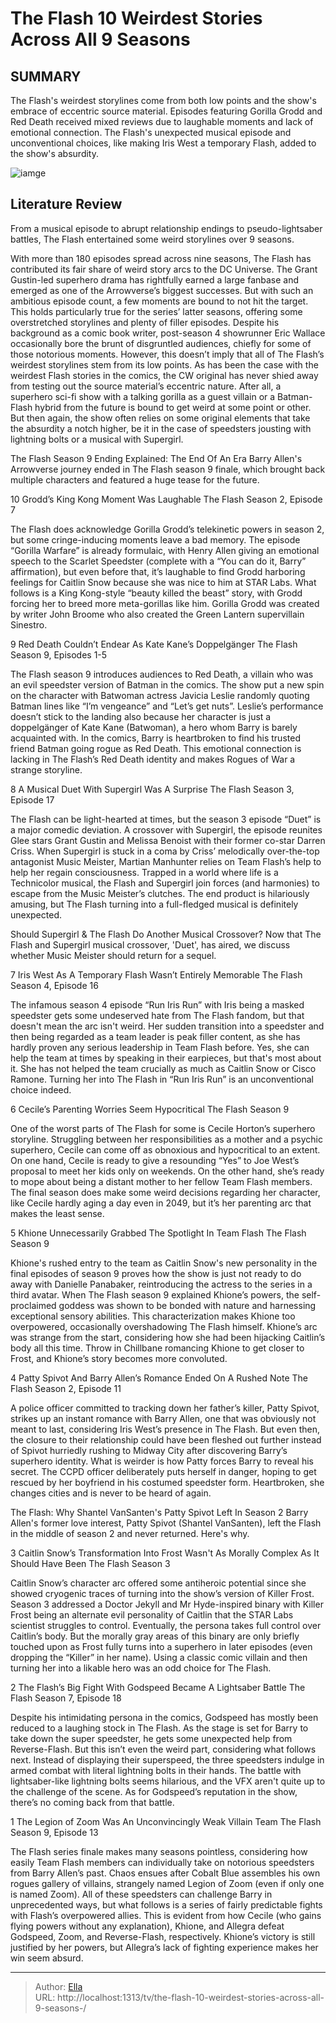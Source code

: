 # The Flash 10 Weirdest Stories Across All 9 Seasons 


## SUMMARY 


 The Flash&#39;s weirdest storylines come from both low points and the show&#39;s embrace of eccentric source material. 
 Episodes featuring Gorilla Grodd and Red Death received mixed reviews due to laughable moments and lack of emotional connection. 
 The Flash&#39;s unexpected musical episode and unconventional choices, like making Iris West a temporary Flash, added to the show&#39;s absurdity. 

![iamge](https://static1.srcdn.com/wordpress/wp-content/uploads/2024/01/the-flash-10-weirdest-stories-across-all-9-seasons.jpg)

## Literature Review
From a musical episode to abrupt relationship endings to pseudo-lightsaber battles, The Flash entertained some weird storylines over 9 seasons.




With more than 180 episodes spread across nine seasons, The Flash has contributed its fair share of weird story arcs to the DC Universe. The Grant Gustin-led superhero drama has rightfully earned a large fanbase and emerged as one of the Arrowverse’s biggest successes. But with such an ambitious episode count, a few moments are bound to not hit the target. This holds particularly true for the series’ latter seasons, offering some overstretched storylines and plenty of filler episodes. Despite his background as a comic book writer, post-season 4 showrunner Eric Wallace occasionally bore the brunt of disgruntled audiences, chiefly for some of those notorious moments.
However, this doesn’t imply that all of The Flash’s weirdest storylines stem from its low points. As has been the case with the weirdest Flash stories in the comics, the CW original has never shied away from testing out the source material’s eccentric nature. After all, a superhero sci-fi show with a talking gorilla as a guest villain or a Batman-Flash hybrid from the future is bound to get weird at some point or other. But then again, the show often relies on some original elements that take the absurdity a notch higher, be it in the case of speedsters jousting with lightning bolts or a musical with Supergirl.
            
 
 The Flash Season 9 Ending Explained: The End Of An Era 
Barry Allen&#39;s Arrowverse journey ended in The Flash season 9 finale, which brought back multiple characters and featured a huge tease for the future.













 








 10  Grodd’s King Kong Moment Was Laughable 
The Flash Season 2, Episode 7
        

The Flash does acknowledge Gorilla Grodd’s telekinetic powers in season 2, but some cringe-inducing moments leave a bad memory. The episode “Gorilla Warfare” is already formulaic, with Henry Allen giving an emotional speech to the Scarlet Speedster (complete with a “You can do it, Barry” affirmation), but even before that, it’s laughable to find Grodd harboring feelings for Caitlin Snow because she was nice to him at STAR Labs. What follows is a King Kong-style “beauty killed the beast” story, with Grodd forcing her to breed more meta-gorillas like him.
Gorilla Grodd was created by writer John Broome who also created the Green Lantern supervillain Sinestro. 






 9  Red Death Couldn’t Endear As Kate Kane’s Doppelgänger 
The Flash Season 9, Episodes 1-5
        

The Flash season 9 introduces audiences to Red Death, a villain who was an evil speedster version of Batman in the comics. The show put a new spin on the character with Batwoman actress Javicia Leslie randomly quoting Batman lines like “I’m vengeance” and “Let’s get nuts”. Leslie’s performance doesn’t stick to the landing also because her character is just a doppelgänger of Kate Kane (Batwoman), a hero whom Barry is barely acquainted with. In the comics, Barry is heartbroken to find his trusted friend Batman going rogue as Red Death. This emotional connection is lacking in The Flash’s Red Death identity and makes Rogues of War a strange storyline.





 8  A Musical Duet With Supergirl Was A Surprise 
The Flash Season 3, Episode 17


 







The Flash can be light-hearted at times, but the season 3 episode “Duet” is a major comedic deviation. A crossover with Supergirl, the episode reunites Glee stars Grant Gustin and Melissa Benoist with their former co-star Darren Criss. When Supergirl is stuck in a coma by Criss’ melodically over-the-top antagonist Music Meister, Martian Manhunter relies on Team Flash’s help to help her regain consciousness. Trapped in a world where life is a Technicolor musical, the Flash and Supergirl join forces (and harmonies) to escape from the Music Meister’s clutches. The end product is hilariously amusing, but The Flash turning into a full-fledged musical is definitely unexpected.
            
 
 Should Supergirl &amp; The Flash Do Another Musical Crossover? 
Now that The Flash and Supergirl musical crossover, &#39;Duet&#39;, has aired, we discuss whether Music Meister should return for a sequel.









 7  Iris West As A Temporary Flash Wasn’t Entirely Memorable 
The Flash Season 4, Episode 16
        

The infamous season 4 episode “Run Iris Run” with Iris being a masked speedster gets some undeserved hate from The Flash fandom, but that doesn&#39;t mean the arc isn&#39;t weird. Her sudden transition into a speedster and then being regarded as a team leader is peak filler content, as she has hardly proven any serious leadership in Team Flash before. Yes, she can help the team at times by speaking in their earpieces, but that&#39;s most about it. She has not helped the team crucially as much as Caitlin Snow or Cisco Ramone. Turning her into The Flash in “Run Iris Run” is an unconventional choice indeed.







 6  Cecile’s Parenting Worries Seem Hypocritical 
The Flash Season 9
        

One of the worst parts of The Flash for some is Cecile Horton’s superhero storyline. Struggling between her responsibilities as a mother and a psychic superhero, Cecile can come off as obnoxious and hypocritical to an extent. On one hand, Cecile is ready to give a resounding “Yes” to Joe West’s proposal to meet her kids only on weekends. On the other hand, she’s ready to mope about being a distant mother to her fellow Team Flash members. The final season does make some weird decisions regarding her character, like Cecile hardly aging a day even in 2049, but it’s her parenting arc that makes the least sense.





 5  Khione Unnecessarily Grabbed The Spotlight In Team Flash 
The Flash Season 9


 







Khione&#39;s rushed entry to the team as Caitlin Snow&#39;s new personality in the final episodes of season 9 proves how the show is just not ready to do away with Danielle Panabaker, reintroducing the actress to the series in a third avatar. When The Flash season 9 explained Khione’s powers, the self-proclaimed goddess was shown to be bonded with nature and harnessing exceptional sensory abilities. This characterization makes Khione too overpowered, occasionally overshadowing The Flash himself. Khione’s arc was strange from the start, considering how she had been hijacking Caitlin’s body all this time. Throw in Chillbane romancing Khione to get closer to Frost, and Khione’s story becomes more convoluted.





 4  Patty Spivot And Barry Allen’s Romance Ended On A Rushed Note 
The Flash Season 2, Episode 11
        

A police officer committed to tracking down her father’s killer, Patty Spivot, strikes up an instant romance with Barry Allen, one that was obviously not meant to last, considering Iris West’s presence in The Flash. But even then, the closure to their relationship could have been fleshed out further instead of Spivot hurriedly rushing to Midway City after discovering Barry’s superhero identity. What is weirder is how Patty forces Barry to reveal his secret. The CCPD officer deliberately puts herself in danger, hoping to get rescued by her boyfriend in his costumed speedster form. Heartbroken, she changes cities and is never to be heard of again.
            
 
 The Flash: Why Shantel VanSanten&#39;s Patty Spivot Left In Season 2 
Barry Allen&#39;s former love interest, Patty Spivot (Shantel VanSanten), left the Flash in the middle of season 2 and never returned. Here&#39;s why.









 3  Caitlin Snow’s Transformation Into Frost Wasn&#39;t As Morally Complex As It Should Have Been 
The Flash Season 3
        

Caitlin Snow’s character arc offered some antiheroic potential since she showed cryogenic traces of turning into the show’s version of Killer Frost. Season 3 addressed a Doctor Jekyll and Mr Hyde-inspired binary with Killer Frost being an alternate evil personality of Caitlin that the STAR Labs scientist struggles to control. Eventually, the persona takes full control over Caitlin’s body. But the morally gray areas of this binary are only briefly touched upon as Frost fully turns into a superhero in later episodes (even dropping the “Killer” in her name). Using a classic comic villain and then turning her into a likable hero was an odd choice for The Flash.





 2  The Flash’s Big Fight With Godspeed Became A Lightsaber Battle 
The Flash Season 7, Episode 18
        

Despite his intimidating persona in the comics, Godspeed has mostly been reduced to a laughing stock in The Flash. As the stage is set for Barry to take down the super speedster, he gets some unexpected help from Reverse-Flash. But this isn’t even the weird part, considering what follows next. Instead of displaying their superspeed, the three speedsters indulge in armed combat with literal lightning bolts in their hands. The battle with lightsaber-like lightning bolts seems hilarious, and the VFX aren&#39;t quite up to the challenge of the scene. As for Godspeed’s reputation in the show, there’s no coming back from that battle.





 1  The Legion of Zoom Was An Unconvincingly Weak Villain Team 
The Flash Season 9, Episode 13


 







The Flash series finale makes many seasons pointless, considering how easily Team Flash members can individually take on notorious speedsters from Barry Allen’s past. Chaos ensues after Cobalt Blue assembles his own rogues gallery of villains, strangely named Legion of Zoom (even if only one is named Zoom). All of these speedsters can challenge Barry in unprecedented ways, but what follows is a series of fairly predictable fights with Flash’s overpowered allies. This is evident from how Cecile (who gains flying powers without any explanation), Khione, and Allegra defeat Godspeed, Zoom, and Reverse-Flash, respectively. Khione’s victory is still justified by her powers, but Allegra’s lack of fighting experience makes her win seem absurd. 

---

> Author: [Ella](https://instagram.hk.cn/)  
> URL: http://localhost:1313/tv/the-flash-10-weirdest-stories-across-all-9-seasons-/  

